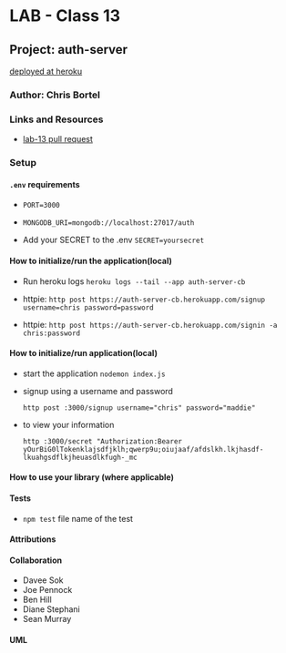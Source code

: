 # LAB - Class 13

## Project: auth-server

[deployed at heroku](https://auth-server-cb.herokuapp.com/)

### Author: Chris Bortel

### Links and Resources

- [lab-13 pull request](https://github.com/Chris-Bortel-401-advanced-javascript/auth-server-access-control/pull/1)
<!-- - [ci/cd](http://xyz.com) (GitHub Actions)
- [back-end server url](http://xyz.com) (when applicable)
- [front-end application](http://xyz.com) (when applicable) -->

### Setup

#### `.env` requirements

- `PORT=3000`

- `MONGODB_URI=mongodb://localhost:27017/auth`

- Add your SECRET to the .env `SECRET=yoursecret`

#### How to initialize/run the application(local)

- Run heroku logs `heroku logs --tail --app auth-server-cb`

- httpie: `http post https://auth-server-cb.herokuapp.com/signup username=chris password=password`

- httpie: `http post https://auth-server-cb.herokuapp.com/signin -a chris:password`

#### How to initialize/run application(local)

- start the application `nodemon index.js`

- signup using a username and password <br>

  `http post :3000/signup username="chris" password="maddie"`

- to view your information <br>

  `http :3000/secret "Authorization:Bearer yOurBiG0lTokenklajsdfjklh;qwerp9u;oiujaaf/afdslkh.lkjhasdf-lkuahgsdflkjheuasdlkfugh-_mc`

#### How to use your library (where applicable)

#### Tests

- `npm test` file name of the test
<!-- - How do you run tests?
- Any tests of note?
- Describe any tests that you did not complete, skipped, etc -->

#### Attributions

#### Collaboration

- Davee Sok
- Joe Pennock
- Ben Hill
- Diane Stephani
- Sean Murray

#### UML

<!-- Link to an image of the UML for your application and response to events -->
